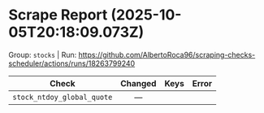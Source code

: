 # Scrape Report (2025-10-05T20:18:09.073Z)

Group: `stocks`  |  Run: https://github.com/AlbertoRoca96/scraping-checks-scheduler/actions/runs/18263799240

| Check | Changed | Keys | Error |
|---|:---:|:--|:--|
| `stock_ntdoy_global_quote` | — |  |  |
